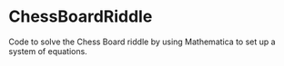 ChessBoardRiddle
================

Code to solve the Chess Board riddle by using Mathematica to set up a system of equations.
